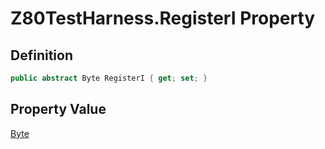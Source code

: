 # Z80TestHarness.RegisterI Property
## Definition

```c#
public abstract Byte RegisterI { get; set; }
```

## Property Value

[Byte](https://learn.microsoft.com/en-gb/dotnet/api/System.Byte)
